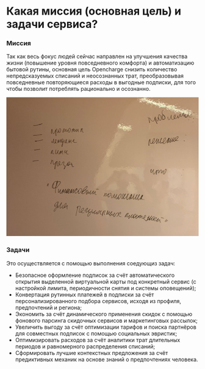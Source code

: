 # Какая миссия \(основная цель\) и задачи сервиса?

### Миссия

Так как весь фокус людей сейчас направлен на улучшения качества жизни \(повышение уровня повседневного комфорта\) и автоматизацию бытовой рутины, основная цель Opencharge снизить количество непредсказуемых списаний и неосознанных трат, преобразовывая повседневные повторяющиеся расходы в выгодные подписки, для того чтобы позволит потреблять рационально и осознанно.

![](../.gitbook/assets/img_3401.jpg)

### Задачи

Это осуществляется c помощью выполнения соедующиз задач:

* Безопасное оформление подписок за счёт автоматического открытия выделенной виртуальной карты под конкретный сервис \(с настройкой лимита, периодичности снятия и системы оповещений\);
* Конвертация рутинных платежей в подписки за счёт персонализированного подбора сервисов, исходя из профиля, предпочтений и региона;
* Экономить за счёт динамического применения скидок с помощью фонового парсинга скидочных сервисов и маркетинговых рассылок;
* Увеличить выгоду за счёт оптимизации тарифов и поиска партнёров для совместных подписок с помощью социальных эвристик;
* Оптимизировать расходов за счёт аналитики трат длительных периодов и равномерного распределения списаний;
* Сформировать лучшие контекстных предложения за счёт предиктивных механик на основе знаний о предпочтениях человека.

